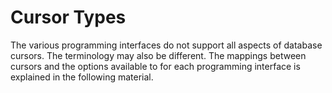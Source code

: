 <!-- loio3bd0926d6c5f10148f9ce365e78aaa20 -->

# Cursor Types

The various programming interfaces do not support all aspects of database cursors. The terminology may also be different. The mappings between cursors and the options available to for each programming interface is explained in the following material.

